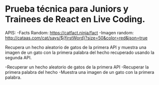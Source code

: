 # Prueba técnica para Juniors y Trainees de React en Live Coding.

APIS:
-Facts Random: https://catfact.ninja/fact
-Imagen random: http://cataas.com/cat/says/${firstWord}?size=50&color=red&json=true

Recupera un hecho aleatorio de gatos de la primera API y muestra una imagen de un gato con la primera palabra del hecho recuperado usando la segunda API.

-Recuperar un hecho aleatorio de gatos de la primera API
-Recuperar la primera palabra del hecho
-Muestra una imagen de un gato con la primera palabra.
